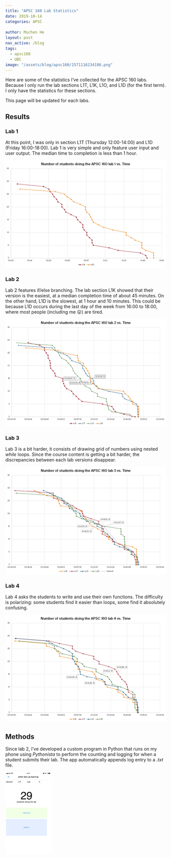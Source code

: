 ```yaml
---
title: "APSC 160 Lab Statistics"
date: 2019-10-14
categories: APSC

author: Muchen He
layout: post
nav_active: /blog
tags:
  - apsc160
  - UBC
image: "/assets/blog/apsc160/1571116234186.png"
---
```


Here are some of the statistics I’ve collected for the APSC 160 labs. Because I only run the lab sections L1T, L1K, L1O, and L1D (for the first term). I only have the statistics for these sections.

This page will be updated for each labs.

<!-- excerpt -->

## Results

### Lab 1

At this point, I was only in section L1T (Thursday 12:00-14:00) and L1D (Friday 16:00-18:00). Lab 1 is very simple and only feature user input and user output. The median time to completion is less than 1 hour.

![1571115737719](/assets/blog/apsc160/1571115737719.png)

### Lab 2

Lab 2 features if/else branching. The lab section L1K showed that their version is the easiest, at a median completion time of about 45 minutes. On the other hand, L1D is the slowest, at 1 hour and 10 minutes. This could be because L1D occurs during the last day of the week from 16:00 to 18:00, where most people (including me :stuck_out_tongue:) are tired.

![1571116234186](/assets/blog/apsc160/1571116234186.png)

### Lab 3

Lab 3 is a bit harder, it consists of drawing grid of numbers using nested *while* loops. Since the course content is getting a bit harder, the discrepancies between each lab versions disappear.

![1571115750875](/assets/blog/apsc160/1571115750875.png)

### Lab 4

Lab 4 asks the students to write and use their own functions. The difficulty is polarizing: some students find it easier than loops, some find it absolutely confusing.

![1571116388664](/assets/blog/apsc160/1571116388664.png)



## Methods

Since lab 2, I’ve developed a custom program in Python that runs on my phone using *Pythonista* to perform the counting and logging for when a student submits their lab. The app automatically appends log entry to a *.txt* file.

<img src="/assets/blog/apsc160/1570813361974.png" alt="1570813361974" style="zoom:25%;" />



